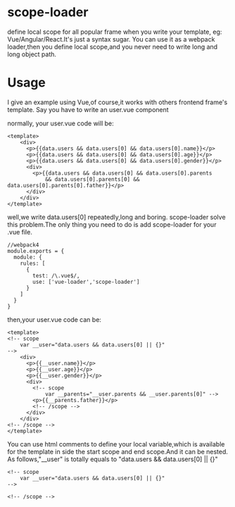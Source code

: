 # scope-loader
define local scope for all popular frame when you write your template,
eg: Vue/Angular/React.It's just a syntax sugar.
You can use it as a webpack loader,then you define local scope,and you never need to write long and 
long object path.


# Usage
I give an example using Vue,of course,it works with others frontend frame's template.
Say you have to write an user.vue component

normally, your user.vue code will be:
```
<template>
	<div>
  	  <p>{{data.users && data.users[0] && data.users[0].name}}</p>
  	  <p>{{data.users && data.users[0] && data.users[0].age}}</p>
  	  <p>{{data.users && data.users[0] && data.users[0].gender}}</p>
  	  <div>
  	  	<p>{{data.users && data.users[0] && data.users[0].parents 
  	  		&& data.users[0].parents[0] && data.users[0].parents[0].father}}</p>
  	  </div>
  	</div>
</template>
```
well,we write data.users[0] repeatedly,long and boring.
scope-loader solve this problem.The only thing you need to do is add scope-loader for your .vue file.
```
//webpack4
module.exports = {
  module: {
    rules: [
      {
        test: /\.vue$/,
        use: ['vue-loader','scope-loader']
      }
    ]
  }
}
```
then,your user.vue code can be:
```
<template>
<!-- scope 
	var __user="data.users && data.users[0] || {}"
-->
	<div>
	  <p>{{__user.name}}</p>
	  <p>{{__user.age}}</p>
	  <p>{{__user.gender}}</p>
	  <div>
	  	<!-- scope 
  			var __parents="__user.parents && __user.parents[0]" -->
  	  	<p>{{__parents.father}}</p>
  	  	<!-- /scope -->
  	  </div>
	</div>
<!-- /scope -->
</template>
```
You can use html comments to define your local variable,which is available for the template in side the start scope and end scope.And it can be nested. As follows,"__user" is totally equals to 
"data.users && data.users[0] || {}"
```
<!-- scope 
	var __user="data.users && data.users[0] || {}"
-->

<!-- /scope -->
```